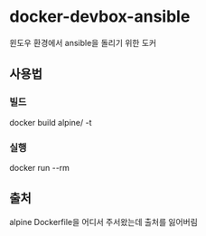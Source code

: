 # docker-devbox-ansible

윈도우 환경에서 ansible을 돌리기 위한 도커

## 사용법

### 빌드

docker build alpine/ -t 

### 실행

docker run --rm 


## 출처

alpine Dockerfile을 어디서 주서왔는데 출처를 잃어버림
